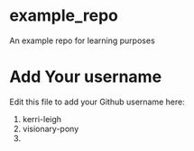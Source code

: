 # example_repo
An example repo for learning purposes
# Add Your username
Edit this file to add your Github username here:
1. kerri-leigh
2. visionary-pony
3. 

